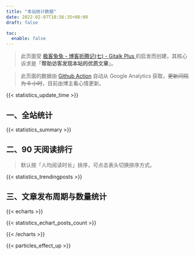 ```yaml
---
title: "本站统计数据"
date: 2022-02-07T18:56:35+08:00
draft: false

toc:
  enable: false
---
```


> 此页面受 [极客兔兔 - 博客折腾记(七) - Gitalk Plus ](https://geektutu.com/post/blog-experience-7.html) 的启发而创建，其核心诉求是「**帮助访客发现本站的优质文章**」。

> 此页面的数据由 [Github Action](https://github.com/ryan4yin/thiscute.world/blob/main/.github/workflows/main.yaml) 自动从 Google Analytics 获取，~~更新间隔为 6 小时~~，目前由博主看心情更新。

{{< statistics_update_time  >}}

## 一、全站统计

{{< statistics_summary  >}}

## 二、90 天阅读排行

> 默认按「人均阅读时长」排序，可点击表头切换排序方式。

{{< statistics_trendingposts  >}}

<!-- 由于主题异步加载的原因，此处的 echarts 图表无法正常显示，暂时注释掉。 -->

## 三、文章发布周期与数量统计

{{< echarts >}}

{{< statistics_echart_posts_count >}}

{{< /echarts >}}

{{< particles_effect_up  >}}
